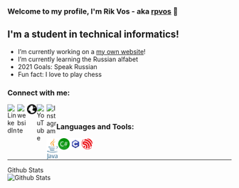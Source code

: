 ### Welcome to my profile, I'm Rik Vos - aka [rpvos][website] 👋


## I'm a student in technical informatics!

-  I’m currently working on a [my own website][website]!
-  I’m currently learning the Russian alfabet
-  2021 Goals: Speak Russian
-  Fun fact: I love to play chess


### Connect with me:

[<img align="left" alt="LinkedIn" width="22px" src="https://cdn.jsdelivr.net/npm/simple-icons@v3/icons/linkedin.svg" />][linkedin]
[<img align="left" alt="website" width="22px" src="https://cdn.jsdelivr.net/npm/simple-icons@4.19.0/icons/gmail.svg" />][mail]
[<img align="left" alt="website" width="22px" src="https://raw.githubusercontent.com/iconic/open-iconic/master/svg/globe.svg" />][website]
[<img align="left" alt="YouTube" width="22px" src="https://cdn.jsdelivr.net/npm/simple-icons@v3/icons/youtube.svg" />][youtube]
[<img align="left" alt="Instagram" width="22px" src="https://cdn.jsdelivr.net/npm/simple-icons@v3/icons/instagram.svg" />][instagram]

<br />

### Languages and Tools:

[<img align="left" alt="Java" width="26px" src="source/JavaLogo.png" />][java]
[<img align="left" alt="C#" width="26px" src="source/CSharpLogo.png" />][c#]
[<img align="left" alt="C" width="26px" src="source/CLogo.png" />][c]
[<img align="left" alt="ESP-IDF" width="26px" src="source/EspressifLogo.png" />][espressive]

<br />
<br />

---

  <summary>Github Stats</summary>

  <img align="left" alt="Github Stats" src="https://github-readme-stats-git-master.rpvos.vercel.app/api?username=rpvos&show_icons=true&hide_border=true" />


[website]: http://rpvos.nl
[mail]: rik.vos01@gmail.com
[TetrisGame]: https://github.com/rpvos/Tetris
[youtube]: https://www.youtube.com/channel/UCq7cjoDwb2E2g2kvQ5EOIvg
[instagram]: https://www.instagram.com/rik_vos_
[linkedin]: https://www.linkedin.com/in/rik-vos-8bb1201a2/

[java]: https://en.wikipedia.org/wiki/Java_(programming_language)
[c#]: https://en.wikipedia.org/wiki/C#_(programming_language)
[c]: https://en.wikipedia.org/wiki/C_(programming_language)
[espressive]: https://www.espressif.com/
